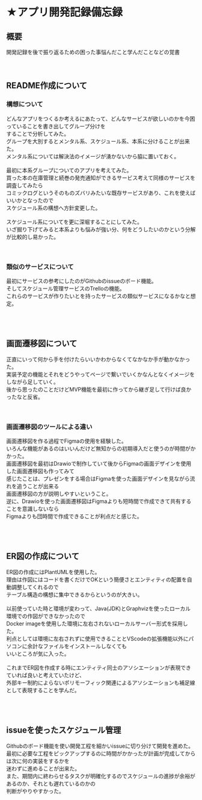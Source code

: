# ★アプリ開発記録備忘録
## 概要
開発記録を後で振り返るための困った事悩んだこと学んだことなどの覚書<br>
<br>
<br>

## README作成について
### 構想について
どんなアプリをつくるか考えるにあたって、どんなサービスが欲しいのかを今困っていることを書き出してグループ分けを<br>
することで分析してみた。<br>
グループを大別するとメンタル系、スケジュール系、本系に分けることが出来た。<br>
メンタル系については解決法のイメージが湧かないから脇に置いておく。<br>
<br>
最初に本系グループについてのアプリを考えてみた。<br>
買った本の在庫管理と続巻の発売通知ができるサービス考えて同様のサービスを調査してみたら<br>
コミックログというそのものズバリみたいな既存サービスがあり、これを使えばいいかとなったので<br>
スケジュール系の構想へ方針変更した。<br>
<br>
スケジュール系についてを更に深堀することにしてみた。<br>
いざ掘り下げてみると本系よりも悩みが強い分、何をどうしたいのかという分解が比較的し易かった。<br>
<br>
<br>
### 類似のサービスについて
最初にサービスの参考にしたのがGithubのissueのボード機能。<br>
そしてスケジュール管理サービスのTrelloの機能。<br>
これらのサービスが作りたいとを持ったサービスの類似サービスになるかなと想定。<br>
<br>
<br>
<br>

## 画面遷移図について
正直にいって何から手を付けたらいいかわからなくてなかなか手が動かなかった。<br>
実装予定の機能とそれをどうやってページで繋いでいくかなんとなくイメージをしながら足していく。<br>
後から思ったのことだけどMVP機能を最初に作ってから継ぎ足して行けば良かったなと反省。<br>
<br>
<br>
### 画面遷移図のツールによる違い
画面遷移図を作る過程でFigmaの使用を経験した。<br>
いろんな機能があるのはいいんだけど無知からの初期導入だと使うのが時間がかかった。<br>
画面遷移図を最初はDrawioで制作していて後からFigmaの画面デザインを使用した画面遷移図も作ってみて<br>
感じたことは、プレゼンをする場合はFigmaを使った画面デザインを見ながら流れを追うことが出来る<br>
画面遷移図の方が説明しやすいということ。<br>
逆に、Drawioを使った画面遷移図はFigmaよりも短時間で作成できて共有することを意識しないなら<br>
Figmaよりも団時間で作成できることが利点だと感じた。<br>
<br>
<br>
<br>

## ER図の作成について
ER図の作成にはPlantUMLを使用した。<br>
理由は作図にはコードを書くだけでOKという簡便さとエンティティの配置を自動調整してくれるので<br>
テーブル構造の構想に集中できるからというのが大きい。<br>
<br>
以前使っていた時と環境が変わって、Java(JDK)とGraphvizを使ったローカル環境での作図ができなかったので<br>
Docker imageを使用した環境に左右されないローカルサーバー形式を採用した。<br>
利点としては環境に左右されずに使用できることとVScodeの拡張機能以外にパソコンに余計なファイルをインストールしなくても<br>
いいところが気に入った。<br>
<br>
これまでER図を作成する時にエンティティ同士のアソシエーションが表現できていれば良いと考えていたけど、<br>
外部キー制約によらないポリモーフィック関連によるアソシエーションも補足線として表現することを学んだ。<br>
<br>
<br>
<br>


## issueを使ったスケジュール管理
Githubのボード機能を使い開発工程を細かいissueに切り分けて開発を進めた。<br>
最初に必要な工程をピックアップするのに時間がかかったが計画が完成してからは次に何の実装をするかを<br>
迷わずに進めることが出来た。<br>
また、期間内に終わらせるタスクが明確化するのでスケジュールの進捗が余裕があるのか、それとも遅れているのかの<br>
判断がやりやすかった。<br>
